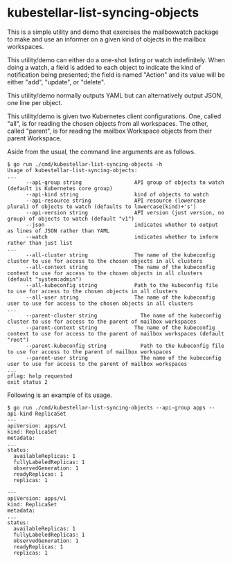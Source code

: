 # kubestellar-list-syncing-objects

This is a simple utility and demo that exercises the mailboxwatch
package to make and use an informer on a given kind of objects in
the mailbox workspaces.

This utility/demo can either do a one-shot listing or watch indefinitely.
When doing a watch, a field is added to each object to indicate the kind
of notification being presented; the field is named "Action" and its value
will be either "add", "update", or "delete".

This utility/demo normally outputs YAML but can alternatively output
JSON, one line per object.

This utility/demo is given two Kubernetes client configurations.
One, called "all", is for reading the chosen objects from all workspaces.
The other, called "parent", is for reading the mailbox Workspace objects
from their parent Workspace.

Aside from the usual, the command line arguments are as follows.

```console
$ go run ./cmd/kubestellar-list-syncing-objects -h
Usage of kubestellar-list-syncing-objects:
...
      --api-group string                 API group of objects to watch (default is Kubernetes core group)
      --api-kind string                  kind of objects to watch
      --api-resource string              API resource (lowercase plural) of objects to watch (defaults to lowercase(kind)+'s')
      --api-version string               API version (just version, no group) of objects to watch (default "v1")
      --json                             indicates whether to output as lines of JSON rather than YAML
      --watch                            indicates whether to inform rather than just list
...
      --all-cluster string               The name of the kubeconfig cluster to use for access to the chosen objects in all clusters
      --all-context string               The name of the kubeconfig context to use for access to the chosen objects in all clusters (default "system:admin")
      --all-kubeconfig string            Path to the kubeconfig file to use for access to the chosen objects in all clusters
      --all-user string                  The name of the kubeconfig user to use for access to the chosen objects in all clusters
...
      --parent-cluster string              The name of the kubeconfig cluster to use for access to the parent of mailbox workspaces
      --parent-context string            The name of the kubeconfig context to use for access to the parent of mailbox workspaces (default "root")
      --parent-kubeconfig string           Path to the kubeconfig file to use for access to the parent of mailbox workspaces
      --parent-user string                 The name of the kubeconfig user to use for access to the parent of mailbox workspaces
...
pflag: help requested
exit status 2
```

Following is an example of its usage.

```console
$ go run ./cmd/kubestellar-list-syncing-objects --api-group apps --api-kind ReplicaSet
---
apiVersion: apps/v1
kind: ReplicaSet
metadata:
...
status:
  availableReplicas: 1
  fullyLabeledReplicas: 1
  observedGeneration: 1
  readyReplicas: 1
  replicas: 1

---
apiVersion: apps/v1
kind: ReplicaSet
metadata:
...
status:
  availableReplicas: 1
  fullyLabeledReplicas: 1
  observedGeneration: 1
  readyReplicas: 1
  replicas: 1
```

